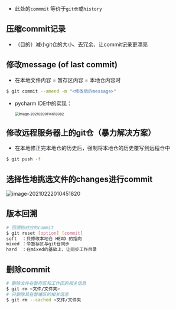 

- 此处的`commmit` 等价于`git仓`或`history`



## 压缩commit记录

- （目的）减小git仓的大小、去冗余、让commit记录更漂亮



 

## 修改message (of last commit)

- 在本地文件内容 = 暂存区内容 = 本地仓内容时

``` bash
$ git commit --amend -m "<修改后的message>"
```

- pycharm IDE中的实现：

  <img src="https://natsu-akatsuki.oss-cn-guangzhou.aliyuncs.com/img/image-20210209114613082.png" alt="image-20210209114613082" style="zoom: 67%;" />



## 修改远程服务器上的git仓（暴力解决方案）

- 在本地修正完本地仓的历史后，强制将本地仓的历史覆写到远程仓中

```bash
$ git push -f 
```



## 选择性地挑选文件的changes进行commit

![image-20210222010451820](https://natsu-akatsuki.oss-cn-guangzhou.aliyuncs.com/img/image-20210222010451820.png)





## 版本回溯

```bash
# 回溯到对应的commit
$ git reset [option] [commit]
soft  ：只修改本地仓 HEAD 的指向
mixed ：令暂存区与git仓同步
hard  ：在mixed的基础上，让同步工作目录
```



## 删除commit

```bash
# 删除文件在暂存区和工作区的相关信息
$ git rm <文件/文件夹>
# 只删除其在暂缓区的相关信息 
$ git rm --cached <文件/文件夹
```

